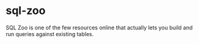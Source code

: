 # sql-zoo
SQL Zoo is one of the few resources online that actually lets you build and run queries against existing tables. 
